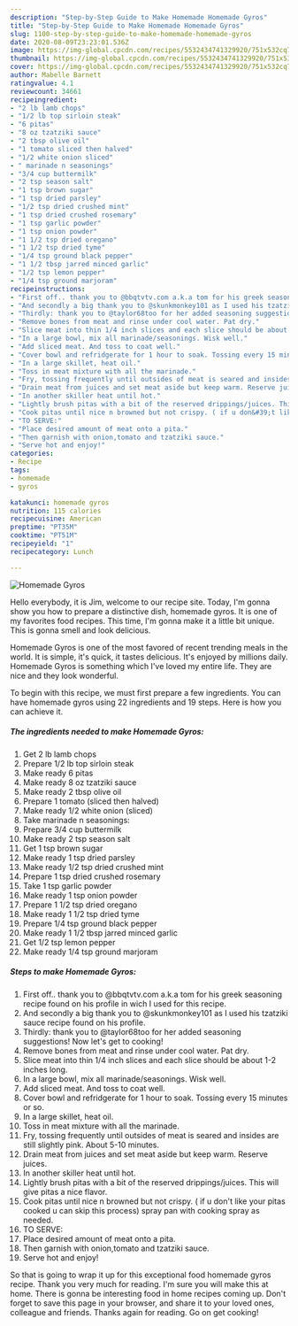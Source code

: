 ```yaml
---
description: "Step-by-Step Guide to Make Homemade Homemade Gyros"
title: "Step-by-Step Guide to Make Homemade Homemade Gyros"
slug: 1100-step-by-step-guide-to-make-homemade-homemade-gyros
date: 2020-08-09T23:23:01.536Z
image: https://img-global.cpcdn.com/recipes/5532434741329920/751x532cq70/homemade-gyros-recipe-main-photo.jpg
thumbnail: https://img-global.cpcdn.com/recipes/5532434741329920/751x532cq70/homemade-gyros-recipe-main-photo.jpg
cover: https://img-global.cpcdn.com/recipes/5532434741329920/751x532cq70/homemade-gyros-recipe-main-photo.jpg
author: Mabelle Barnett
ratingvalue: 4.1
reviewcount: 34661
recipeingredient:
- "2 lb lamb chops"
- "1/2 lb top sirloin steak"
- "6 pitas"
- "8 oz tzatziki sauce"
- "2 tbsp olive oil"
- "1 tomato sliced then halved"
- "1/2 white onion sliced"
- " marinade n seasonings"
- "3/4 cup buttermilk"
- "2 tsp season salt"
- "1 tsp brown sugar"
- "1 tsp dried parsley"
- "1/2 tsp dried crushed mint"
- "1 tsp dried crushed rosemary"
- "1 tsp garlic powder"
- "1 tsp onion powder"
- "1 1/2 tsp dried oregano"
- "1 1/2 tsp dried tyme"
- "1/4 tsp ground black pepper"
- "1 1/2 tbsp jarred minced garlic"
- "1/2 tsp lemon pepper"
- "1/4 tsp ground marjoram"
recipeinstructions:
- "First off.. thank you to @bbqtvtv.com a.k.a tom for his greek seasoning recipe found on his profile in wich I used for this recipe."
- "And secondly a big thank you to @skunkmonkey101 as I used his tzatziki sauce recipe found on his profile."
- "Thirdly: thank you to @taylor68too for her added seasoning suggestions! Now let&#39;s get to cooking!"
- "Remove bones from meat and rinse under cool water. Pat dry."
- "Slice meat into thin 1/4 inch slices and each slice should be about 1-2 inches long."
- "In a large bowl, mix all marinade/seasonings. Wisk well."
- "Add sliced meat. And toss to coat well."
- "Cover bowl and refridgerate for 1 hour to soak. Tossing every 15 minutes or so."
- "In a large skillet, heat oil."
- "Toss in meat mixture with all the marinade."
- "Fry, tossing frequently until outsides of meat is seared and insides are still slightly pink. About 5-10 minutes."
- "Drain meat from juices and set meat aside but keep warm. Reserve juices."
- "In another skiller heat until hot."
- "Lightly brush pitas with a bit of the reserved drippings/juices. This will give pitas a nice flavor."
- "Cook pitas until nice n browned but not crispy. ( if u don&#39;t like your pitas cooked u can skip this process) spray pan with cooking spray as needed."
- "TO SERVE:"
- "Place desired amount of meat onto a pita."
- "Then garnish with onion,tomato and tzatziki sauce."
- "Serve hot and enjoy!"
categories:
- Recipe
tags:
- homemade
- gyros

katakunci: homemade gyros 
nutrition: 115 calories
recipecuisine: American
preptime: "PT35M"
cooktime: "PT51M"
recipeyield: "1"
recipecategory: Lunch

---
```



![Homemade Gyros](https://img-global.cpcdn.com/recipes/5532434741329920/751x532cq70/homemade-gyros-recipe-main-photo.jpg)

Hello everybody, it is Jim, welcome to our recipe site. Today, I'm gonna show you how to prepare a distinctive dish, homemade gyros. It is one of my favorites food recipes. This time, I'm gonna make it a little bit unique. This is gonna smell and look delicious.



Homemade Gyros is one of the most favored of recent trending meals in the world. It is simple, it's quick, it tastes delicious. It's enjoyed by millions daily. Homemade Gyros is something which I've loved my entire life. They are nice and they look wonderful.


To begin with this recipe, we must first prepare a few ingredients. You can have homemade gyros using 22 ingredients and 19 steps. Here is how you can achieve it.

<!--inarticleads1-->

##### The ingredients needed to make Homemade Gyros:

1. Get 2 lb lamb chops
1. Prepare 1/2 lb top sirloin steak
1. Make ready 6 pitas
1. Make ready 8 oz tzatziki sauce
1. Make ready 2 tbsp olive oil
1. Prepare 1 tomato (sliced then halved)
1. Make ready 1/2 white onion (sliced)
1. Take  marinade n seasonings:
1. Prepare 3/4 cup buttermilk
1. Make ready 2 tsp season salt
1. Get 1 tsp brown sugar
1. Make ready 1 tsp dried parsley
1. Make ready 1/2 tsp dried crushed mint
1. Prepare 1 tsp dried crushed rosemary
1. Take 1 tsp garlic powder
1. Make ready 1 tsp onion powder
1. Prepare 1 1/2 tsp dried oregano
1. Make ready 1 1/2 tsp dried tyme
1. Prepare 1/4 tsp ground black pepper
1. Make ready 1 1/2 tbsp jarred minced garlic
1. Get 1/2 tsp lemon pepper
1. Make ready 1/4 tsp ground marjoram




<!--inarticleads2-->

##### Steps to make Homemade Gyros:

1. First off.. thank you to @bbqtvtv.com a.k.a tom for his greek seasoning recipe found on his profile in wich I used for this recipe.
1. And secondly a big thank you to @skunkmonkey101 as I used his tzatziki sauce recipe found on his profile.
1. Thirdly: thank you to @taylor68too for her added seasoning suggestions! Now let&#39;s get to cooking!
1. Remove bones from meat and rinse under cool water. Pat dry.
1. Slice meat into thin 1/4 inch slices and each slice should be about 1-2 inches long.
1. In a large bowl, mix all marinade/seasonings. Wisk well.
1. Add sliced meat. And toss to coat well.
1. Cover bowl and refridgerate for 1 hour to soak. Tossing every 15 minutes or so.
1. In a large skillet, heat oil.
1. Toss in meat mixture with all the marinade.
1. Fry, tossing frequently until outsides of meat is seared and insides are still slightly pink. About 5-10 minutes.
1. Drain meat from juices and set meat aside but keep warm. Reserve juices.
1. In another skiller heat until hot.
1. Lightly brush pitas with a bit of the reserved drippings/juices. This will give pitas a nice flavor.
1. Cook pitas until nice n browned but not crispy. ( if u don&#39;t like your pitas cooked u can skip this process) spray pan with cooking spray as needed.
1. TO SERVE:
1. Place desired amount of meat onto a pita.
1. Then garnish with onion,tomato and tzatziki sauce.
1. Serve hot and enjoy!




So that is going to wrap it up for this exceptional food homemade gyros recipe. Thank you very much for reading. I'm sure you will make this at home. There is gonna be interesting food in home recipes coming up. Don't forget to save this page in your browser, and share it to your loved ones, colleague and friends. Thanks again for reading. Go on get cooking!
